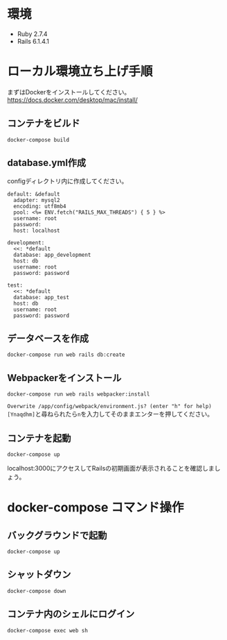 # 環境
- Ruby 2.7.4
- Rails 6.1.4.1

# ローカル環境立ち上げ手順
まずはDockerをインストールしてください。
https://docs.docker.com/desktop/mac/install/

## コンテナをビルド
`docker-compose build`

## database.yml作成

configディレクトリ内に作成してください。

```
default: &default
  adapter: mysql2
  encoding: utf8mb4
  pool: <%= ENV.fetch("RAILS_MAX_THREADS") { 5 } %>
  username: root
  password:
  host: localhost

development:
  <<: *default
  database: app_development
  host: db
  username: root
  password: password

test:
  <<: *default
  database: app_test
  host: db
  username: root
  password: password
```

## データベースを作成
`docker-compose run web rails db:create`

## Webpackerをインストール
`docker-compose run web rails webpacker:install`

`Overwrite /app/config/webpack/environment.js? (enter "h" for help) [Ynaqdhm]`と尋ねられたら`n`を入力してそのままエンターを押してください。

## コンテナを起動
`docker-compose up`

localhost:3000にアクセスしてRailsの初期画面が表示されることを確認しましょう。

# docker-compose コマンド操作

## バックグラウンドで起動
`docker-compose up`

## シャットダウン
`docker-compose down`

## コンテナ内のシェルにログイン
`docker-compose exec web sh`